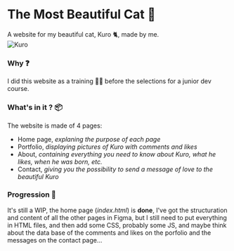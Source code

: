 # The Most Beautiful Cat 🐾
 A website for my beautiful cat, Kuro 🐈, made by me.  
 ![Kuro](https://dc718.4shared.com/img/X5mQh6rAge/s24/189e0d46820/Carousel_1?async&rand=0.0962493404563245)

 ### Why ❓
 I did this website as a training 👩‍💻 before the selections for a junior dev course. 

### What's in it ? 📦
The website is made of 4 pages:
- Home page, *explaning the purpose of each page*
- Portfolio, *displaying pictures of Kuro with comments and likes*
- About, *containing everything you need to know about Kuro, what he likes, when he was born, etc.*
- Contact, *giving you the possibility to send a message of love to the beautiful Kuro*

### Progression 🎯
It's still a WIP, the home page (*index.html*) is **done**, I've got the structuration and content of all the other pages in Figma, but I still need to put everything in HTML files, and then add some CSS, probably some JS, and maybe think about the data base of the comments and likes on the porfolio and the messages on the contact page...